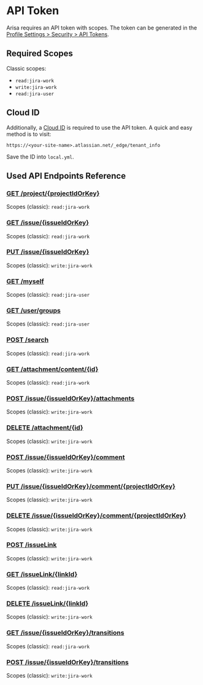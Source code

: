 # API Token

Arisa requires an API token with scopes. The token can be generated 
in the [Profile Settings > Security > API Tokens](https://id.atlassian.com/manage-profile/security/api-tokens).

## Required Scopes

Classic scopes:
- `read:jira-work`
- `write:jira-work`
- `read:jira-user`

## Cloud ID

Additionally, a [Cloud ID](https://support.atlassian.com/jira/kb/retrieve-my-atlassian-sites-cloud-id/) is required to use the API token.
A quick and easy method is to visit:
```http request
https://<your-site-name>.atlassian.net/_edge/tenant_info
```
Save the ID into `local.yml`.

## Used API Endpoints Reference

### [GET /project/{projectIdOrKey}](https://developer.atlassian.com/cloud/jira/platform/rest/v2/api-group-projects/#api-rest-api-2-project-projectidorkey-get)

Scopes (classic): `read:jira-work`


### [GET /issue/{issueIdOrKey}](https://developer.atlassian.com/cloud/jira/platform/rest/v2/api-group-issues/#api-rest-api-2-issue-issueidorkey-get)

Scopes (classic): `read:jira-work`


### [PUT /issue/{issueIdOrKey}](https://developer.atlassian.com/cloud/jira/platform/rest/v2/api-group-issues/#api-rest-api-2-issue-issueidorkey-put)

Scopes (classic): `write:jira-work`


### [GET /myself](https://developer.atlassian.com/cloud/jira/platform/rest/v2/api-group-myself/#api-rest-api-2-myself-get)

Scopes (classic): `read:jira-user`


### [GET /user/groups](https://developer.atlassian.com/cloud/jira/platform/rest/v2/api-group-users/#api-rest-api-2-user-groups-get)

Scopes (classic): `read:jira-user`


### [POST /search](https://developer.atlassian.com/cloud/jira/platform/rest/v2/api-group-issue-search/#api-rest-api-2-search-post)

Scopes (classic): `read:jira-work`


### [GET /attachment/content/{id}](https://developer.atlassian.com/cloud/jira/platform/rest/v2/api-group-issue-attachments/#api-rest-api-2-attachment-content-id-get)

Scopes (classic): `read:jira-work`


### [POST /issue/{issueIdOrKey}/attachments](https://developer.atlassian.com/cloud/jira/platform/rest/v2/api-group-issue-attachments/#api-rest-api-2-issue-issueidorkey-attachments-post)

Scopes (classic): `write:jira-work`


### [DELETE /attachment/{id}](https://developer.atlassian.com/cloud/jira/platform/rest/v2/api-group-issue-attachments/#api-rest-api-2-attachment-id-delete)

Scopes (classic): `write:jira-work`


### [POST /issue/{issueIdOrKey}/comment](https://developer.atlassian.com/cloud/jira/platform/rest/v2/api-group-issue-comments/#api-rest-api-2-issue-issueidorkey-comment-post)

Scopes (classic): `write:jira-work`


### [PUT /issue/{issueIdOrKey}/comment/{projectIdOrKey}](https://developer.atlassian.com/cloud/jira/platform/rest/v2/api-group-issue-comments/#api-rest-api-2-issue-issueidorkey-comment-id-put)

Scopes (classic): `write:jira-work`


### [DELETE /issue/{issueIdOrKey}/comment/{projectIdOrKey}](https://developer.atlassian.com/cloud/jira/platform/rest/v2/api-group-issue-comments/#api-rest-api-2-issue-issueidorkey-comment-id-delete)

Scopes (classic): `write:jira-work`


### [POST /issueLink](https://developer.atlassian.com/cloud/jira/platform/rest/v2/api-group-issue-links/#api-rest-api-2-issuelink-post)

Scopes (classic): `write:jira-work`


### [GET /issueLink/{linkId}](https://developer.atlassian.com/cloud/jira/platform/rest/v2/api-group-issue-links/#api-rest-api-2-issuelink-linkid-get)

Scopes (classic): `read:jira-work`


### [DELETE /issueLink/{linkId}](https://developer.atlassian.com/cloud/jira/platform/rest/v2/api-group-issue-links/#api-rest-api-2-issuelink-linkid-delete)

Scopes (classic): `write:jira-work`


### [GET /issue/{issueIdOrKey}/transitions](https://developer.atlassian.com/cloud/jira/platform/rest/v2/api-group-issues/#api-rest-api-2-issue-issueidorkey-transitions-get)

Scopes (classic): `read:jira-work`


### [POST /issue/{issueIdOrKey}/transitions](https://developer.atlassian.com/cloud/jira/platform/rest/v2/api-group-issues/#api-rest-api-2-issue-issueidorkey-transitions-post)

Scopes (classic): `write:jira-work`